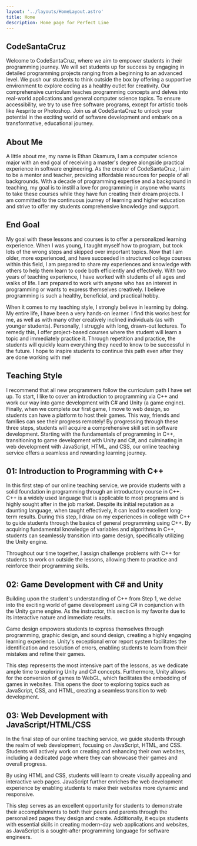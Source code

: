 ```yaml
---
layout: '../layouts/HomeLayout.astro'
title: Home
description: Home page for Perfect Line
---
```

## CodeSantaCruz
Welcome to CodeSantaCruz, where we aim to empower students in their programming journey. We will set students up for success by engaging in detailed programming projects ranging from a beginning to an advanced level. We push our students to think outside the box by offering a supportive environment to explore coding as a healthy outlet for creativity. Our comprehensive curriculum teaches programming concepts and delves into real-world applications and general computer science topics. To ensure accessibility, we try to use free software programs, except for artistic tools like Aesprite or Photoshop. Join us at CodeSantaCruz to unlock your potential in the exciting world of software development and embark on a transformative, educational journey.

## About Me
A little about me, my name is Ethan Okamura, I am a computer science major with an end goal of receiving a master's degree alongside practical experience in software engineering. As the creator of CodeSantaCruz, I aim to be a mentor and teacher, providing affordable resources for people of all backgrounds. With a decade of programming expertise and a background in teaching, my goal is to instill a love for programming in anyone who wants to take these courses while they have fun creating their dream projects. I am committed to the continuous journey of learning and higher education and strive to offer my students comprehensive knowledge and support.

## End Goal
My goal with these lessons and courses is to offer a personalized learning experience. When I was young, I taught myself how to program, but took lots of the wrong steps and skipped over important topics. Now that I am older, more experienced, and have succeeded in structured college courses within this field, I am prepared to share my experiences and knowledge with others to help them learn to code both efficiently and effectively. With two years of teaching experience, I have worked with students of all ages and walks of life. I am prepared to work with anyone who has an interest in programming or wants to express themselves creatively. I believe programming is such a healthy, beneficial, and practical hobby.

When it comes to my teaching style, I strongly believe in learning by doing. My entire life, I have been a very hands-on learner. I find this works best for me, as well as with many other creatively inclined individuals (as with younger students). Personally, I struggle with long, drawn-out lectures. To remedy this, I offer project-based courses where the student will learn a topic and immediately practice it. Through repetition and practice, the students will quickly learn everything they need to know to be successful in the future. I hope to inspire students to continue this path even after they are done working with me!

## Teaching Style
I recommend that all new programmers follow the curriculum path I have set up. To start, I like to cover an introduction to programming via C++ and work our way into game development with C# and Unity (a game engine). Finally, when we complete our first game, I move to web design, so students can have a platform to host their games. This way, friends and families can see their progress remotely! By progressing through these three steps, students will acquire a comprehensive skill set in software development. Starting with the fundamentals of programming in C++, transitioning to game development with Unity and C#, and culminating in web development with JavaScript, HTML, and CSS, our online teaching service offers a seamless and rewarding learning journey.

## 01: Introduction to Programming with C++
In this first step of our online teaching service, we provide students with a solid foundation in programming through an introductory course in C++. C++ is a widely used language that is applicable to most programs and is highly sought after in the job market. Despite its initial reputation as a daunting language, when taught effectively, it can lead to excellent long-term results. During this step, I draw on my experiences in college with C++ to guide students through the basics of general programming using C++. By acquiring fundamental knowledge of variables and algorithms in C++, students can seamlessly transition into game design, specifically utilizing the Unity engine.

Throughout our time together, I assign challenge problems with C++ for students to work on outside the lessons, allowing them to practice and reinforce their programming skills.

## 02: Game Development with C# and Unity
Building upon the student's understanding of C++ from Step 1, we delve into the exciting world of game development using C# in conjunction with the Unity game engine. As the instructor, this section is my favorite due to its interactive nature and immediate results.

Game design empowers students to express themselves through programming, graphic design, and sound design, creating a highly engaging learning experience. Unity's exceptional error report system facilitates the identification and resolution of errors, enabling students to learn from their mistakes and refine their games.

This step represents the most intensive part of the lessons, as we dedicate ample time to exploring Unity and C# concepts. Furthermore, Unity allows for the conversion of games to WebGL, which facilitates the embedding of games in websites. This opens the door to exploring topics such as JavaScript, CSS, and HTML, creating a seamless transition to web development.

## 03: Web Development with JavaScript/HTML/CSS
In the final step of our online teaching service, we guide students through the realm of web development, focusing on JavaScript, HTML, and CSS. Students will actively work on creating and enhancing their own websites, including a dedicated page where they can showcase their games and overall progress.

By using HTML and CSS, students will learn to create visually appealing and interactive web pages. JavaScript further enriches the web development experience by enabling students to make their websites more dynamic and responsive.  

This step serves as an excellent opportunity for students to demonstrate their accomplishments to both their peers and parents through the personalized pages they design and create. Additionally, it equips students with essential skills in creating modern-day web applications and websites, as JavaScript is a sought-after programming language for software engineers.
